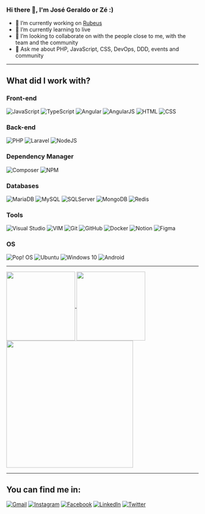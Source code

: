 ### Hi there 👋, I'm José Geraldo or Zé :)

- 🔭 I’m currently working on [Rubeus](https://rubeus.com.br/)
- 🌱 I’m currently learning to live
- 👯 I’m looking to collaborate on with the people close to me, with the team and the community
- 💬 Ask me about PHP, JavaScript, CSS, DevOps, DDD, events and community 

---

## What did I work with?


### Front-end 

![JavaScript](https://img.shields.io/badge/JavaScript-F7DF1E?style=for-the-badge&logo=javascript&logoColor=black)
![TypeScript](https://img.shields.io/badge/TypeScript-007ACC?style=for-the-badge&logo=typescript&logoColor=white)
![Angular](https://img.shields.io/badge/Angular-DD0031?style=for-the-badge&logo=angular&logoColor=white)
![AngularJS](https://img.shields.io/badge/AngularJS-E23237?style=for-the-badge&logo=angularjs&logoColor=white)
![HTML](https://img.shields.io/badge/HTML-239120?style=for-the-badge&logo=html5&logoColor=white)
![CSS](https://img.shields.io/badge/CSS-239120?&style=for-the-badge&logo=css3&logoColor=white)


### Back-end 

![PHP](https://img.shields.io/badge/php-%23777BB4.svg?style=for-the-badge&logo=php&logoColor=white)
![Laravel](https://img.shields.io/badge/laravel-%23FF2D20.svg?style=for-the-badge&logo=laravel&logoColor=white)
![NodeJS](https://img.shields.io/badge/Node.js-43853D?style=for-the-badge&logo=node.js&logoColor=white)


### Dependency Manager

![Composer](https://img.shields.io/badge/Composer-9d7d54.svg?style=for-the-badge&logo=composer&logoColor=white)
![NPM](https://img.shields.io/badge/NPM-%23000000.svg?style=for-the-badge&logo=npm&logoColor=white)


### Databases

![MariaDB](https://img.shields.io/badge/MariaDB-003545?style=for-the-badge&logo=mariadb&logoColor=white)
![MySQL](https://img.shields.io/badge/mysql-%2300f.svg?style=for-the-badge&logo=mysql&logoColor=white)
![SQLServer](https://img.shields.io/badge/Microsoft_SQL_Server-CC2927?style=for-the-badge&logo=microsoft-sql-server&logoColor=white)
![MongoDB](https://img.shields.io/badge/MongoDB-%234ea94b.svg?style=for-the-badge&logo=mongodb&logoColor=white)
![Redis](https://img.shields.io/badge/redis-%23DD0031.svg?&style=for-the-badge&logo=redis&logoColor=white)


### Tools

![Visual Studio](https://img.shields.io/badge/Visual_Studio-5C2D91?style=for-the-badge&logo=visual%20studio&logoColor=white)
![VIM](https://img.shields.io/badge/VIM-%2311AB00.svg?&style=for-the-badge&logo=vim&logoColor=white)
![Git](https://img.shields.io/badge/GIT-E44C30?style=for-the-badge&logo=git&logoColor=white)
![GitHub](https://img.shields.io/badge/github-%23121011.svg?style=for-the-badge&logo=github&logoColor=white)
![Docker](https://img.shields.io/badge/docker-%230db7ed.svg?style=for-the-badge&logo=docker&logoColor=white)
![Notion](https://img.shields.io/badge/Notion-%23000000.svg?style=for-the-badge&logo=notion&logoColor=white)
![Figma](https://img.shields.io/badge/figma-%23F24E1E.svg?style=for-the-badge&logo=figma&logoColor=white)


### OS

![Pop! OS](https://img.shields.io/badge/Pop!_OS-48B9C7?style=for-the-badge&logo=Pop!_OS&logoColor=white)
![Ubuntu](https://img.shields.io/badge/Ubuntu-E95420?style=for-the-badge&logo=ubuntu&logoColor=white)
![Windows 10](https://img.shields.io/badge/Windows-0078D6?style=for-the-badge&logo=windows&logoColor=white)
![Android](https://img.shields.io/badge/Android-3DDC84?style=for-the-badge&logo=android&logoColor=white)

---

<a href="https://github.com/jgt-josegeraldo">
  <img align="center" height="180rem" src="https://github-readme-stats.vercel.app/api?username=jgt-josegeraldo&show_icons=true">
</a>
<a href="https://github.com/jgt-josegeraldo">
  <img align="center" height="180rem" src="https://github-readme-stats.vercel.app/api/top-langs/?username=jgt-josegeraldo&layout=compact&langs_count=6">
</a>
<a href="https://github.com/jgt-josegeraldo">
  <img align="center" height="332rem" src="https://github-readme-streak-stats.herokuapp.com?user=jgt-josegeraldo&theme=omn">
</a>

---

## You can find me in:

[![Gmail](https://img.shields.io/badge/jgt.josegeraldo@gmail.com-D14836?style=for-the-badge&logo=gmail&logoColor=white)](mailto:jgt.josegeraldo@gmail.com)
[![Instagram](https://img.shields.io/badge/jgt.josegeraldo-E4405F?style=for-the-badge&logo=instagram&logoColor=white)](https://www.instagram.com/jgt.josegeraldo/)
[![Facebook](https://img.shields.io/badge/josegeraldo.costa.129-1877F2?style=for-the-badge&logo=facebook&logoColor=white)](https://www.facebook.com/josegeraldo.costa.129)
[![LinkedIn](https://img.shields.io/badge/josegeraldocosta-0077B5?style=for-the-badge&logo=linkedin&logoColor=white)](https://www.linkedin.com/in/josegeraldocosta/)
[![Twitter](https://img.shields.io/badge/JgtJoseGeraldo-1DA1F2?style=for-the-badge&logo=twitter&logoColor=white)](https://twitter.com/JgtJoseGeraldo)
<!--
[![GitHub](https://img.shields.io/badge/jgt_josegeraldo-100000?style=for-the-badge&logo=github&logoColor=white)](https://github.com/jgt-josegeraldo)
[![TikTok](https://img.shields.io/badge/jgt.josegeraldo-000000?style=for-the-badge&logo=tiktok&logoColor=white)](https://www.tiktok.com/@jgt.josegeraldo)
-->

<!--
colocar mais coisas
versão em português e não apenas inglês
escrever e públicar ligado sobre essa questão de perfil - linkedin e medium em dois idiomas
----

**jgt-josegeraldo/jgt-josegeraldo** is a ✨ _special_ ✨ repository because its `README.md` (this file) appears on your GitHub profile.

Here are some ideas to get you started:

- 🔭 I’m currently working on [Rubeus](https://rubeus.com.br/)
- 🌱 I’m currently learning to live
- 👯 I’m looking to collaborate on ...
- 🤔 I’m looking for help with ...
- 💬 Ask me about ...
- 📫 How to reach me: ...
- 😄 Pronouns: ...
- ⚡ Fun fact: ...

https://shields.io/endpoint

-->